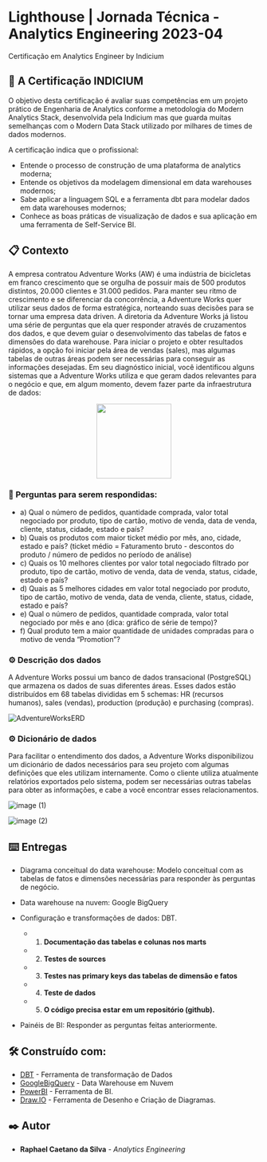 # Lighthouse | Jornada Técnica - Analytics Engineering 2023-04

Certificação em Analytics Engineer by Indicium

## 🚀 A Certificação INDICIUM

O objetivo desta certificação é avaliar suas competências em um projeto prático de Engenharia de Analytics conforme a metodologia do Modern Analytics Stack, desenvolvida pela Indicium mas que guarda muitas semelhanças com o Modern Data Stack utilizado por milhares de times de dados modernos.

A certificação indica que o profissional:

* Entende o processo de construção de uma plataforma de analytics moderna;
* Entende os objetivos da modelagem dimensional em data warehouses modernos;
* Sabe aplicar a linguagem SQL e a ferramenta dbt para modelar dados em data warehouses modernos;
* Conhece as boas práticas de visualização de dados e sua aplicação em uma ferramenta de Self-Service BI.


## 📋 Contexto

A empresa contratou Adventure Works (AW) é uma indústria de bicicletas em franco crescimento que se orgulha de possuir mais de 500 produtos distintos, 20.000 clientes e 31.000 pedidos. Para manter seu ritmo de crescimento e se diferenciar da concorrência, a Adventure Works quer utilizar seus dados de forma estratégica, norteando suas decisões para se tornar uma empresa data driven. A diretoria da Adventure Works já listou uma série de perguntas que ela quer responder através de cruzamentos dos dados, e que devem guiar o desenvolvimento das tabelas de fatos e dimensões do data warehouse. Para iniciar o projeto e obter resultados rápidos, a opção foi iniciar pela área de vendas (sales), mas algumas tabelas de outras áreas podem ser necessárias para conseguir as informações desejadas. Em seu diagnóstico inicial, você identificou alguns sistemas que a Adventure Works utiliza e que geram dados relevantes para o negócio e que, em algum momento, devem fazer parte da infraestrutura de dados:

<div align="center">
<img src="![image](https://github.com/Racaesi/INDICIUM_DESAFIO_AE/assets/114450210/e86fd61d-eb2f-47df-b7d6-9d043c669728)" width="150px" />
</div>


### 🔧 Perguntas para serem respondidas:

- a) Qual o número de pedidos, quantidade comprada, valor total negociado por produto, tipo de cartão, motivo de venda, data de venda, cliente, status, cidade, estado e país?
- b) Quais os produtos com maior ticket médio por mês, ano, cidade, estado e país? (ticket médio = Faturamento bruto - descontos do produto / número de pedidos no período de análise)
- c) Quais os 10 melhores clientes por valor total negociado filtrado por produto, tipo de cartão, motivo de venda, data de venda, status, cidade, estado e país?
- d) Quais as 5 melhores cidades em valor total negociado por produto, tipo de cartão, motivo de venda, data de venda, cliente, status, cidade, estado e país?
- e) Qual o número de pedidos, quantidade comprada, valor total negociado por mês e ano (dica: gráfico de série de tempo)?
- f) Qual produto tem a maior quantidade de unidades compradas para o motivo de venda “Promotion”?

### ⚙️ Descrição dos dados
A Adventure Works possui um banco de dados transacional (PostgreSQL) que armazena os dados de suas diferentes áreas. Esses dados estão distribuídos em 68 tabelas divididas em 5 schemas: HR (recursos humanos), sales (vendas), production (produção) e purchasing (compras).

![AdventureWorksERD](https://github.com/Racaesi/INDICIUM_DESAFIO_AE/assets/114450210/36398730-f9e0-4795-ab38-250e21d2de03)


### ⚙️ Dicionário de dados

Para facilitar o entendimento dos dados, a Adventure Works disponibilizou um dicionário de dados necessários para seu projeto com algumas definições que eles utilizam internamente. Como o cliente utiliza atualmente relatórios exportados pelo sistema, podem ser necessárias outras tabelas para obter as informações, e cabe a você encontrar esses relacionamentos.

![image (1)](https://github.com/Racaesi/INDICIUM_DESAFIO_AE/assets/114450210/0beeff34-f3da-48d7-bcb5-343bfa5fd13e)


![image (2)](https://github.com/Racaesi/INDICIUM_DESAFIO_AE/assets/114450210/0145e0b5-37c2-41ff-a7e0-0b8c8b0ff225)



## ⌨️ Entregas 

* Diagrama conceitual do data warehouse: Modelo conceitual com as tabelas de fatos e dimensões necessárias para responder às perguntas de negócio. 

* Data warehouse na nuvem: Google BigQuery 

* Configuração e transformações de dados: DBT.
    - 1) **Documentação das tabelas e colunas nos marts**
    - 2) **Testes de sources**
    - 3) **Testes nas primary keys das tabelas de dimensão e fatos**
    - 4) **Teste de dados**
    - 5) **O código precisa estar em um repositório (github).**

* Painéis de BI: Responder as perguntas feitas anteriormente.

## 🛠️ Construído com:

* [DBT](https://docs.getdbt.com/) - Ferramenta de transformação de Dados
* [GoogleBigQuery](https://cloud.google.com/bigquery?hl=pt-br) - Data Warehouse em Nuvem
* [PowerBI](https://learn.microsoft.com/pt-br/power-bi/) - Ferramenta de BI.
* [Draw.IO](https://www.drawio.com/doc/) - Ferramenta de Desenho e Criação de Diagramas.


## ✒️ Autor

* **Raphael Caetano da Silva** - *Analytics Engineering*